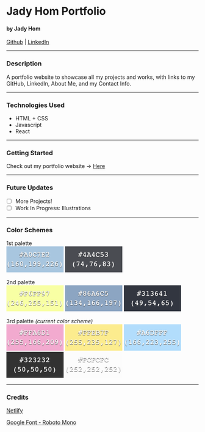 # Jady Hom Portfolio

#### by Jady Hom

[Github](https://github.com/jadyhome) | [LinkedIn](www.linkedin.com/in/jadyhom)

---

### Description

A portfolio website to showcase all my projects and works, with links to my GitHub, LinkedIn, About Me, and my Contact Info.

---

### Technologies Used

- HTML + CSS
- Javascript
- React

---

### Getting Started

Check out my portfolio website → [Here](https://jadyhom.netlify.app/)

---

### Future Updates

- [ ] More Projects!
- [ ] Work In Progress: Illustrations

---

### Color Schemes

1st palette \
<img src="assets/a0c7e2.png" alt="html hex color - #a0c7e2" width="150"/>
<img src="assets/4a4c53.png" alt="html hex color - #4a4c53" width="150"/>

2nd palette \
<img src="assets/f6ff97.png" alt="html hex color - #f6ff97" width="150"/>
<img src="assets/86a6c5.png" alt="html hex color - #86a6c5" width="150"/>
<img src="assets/313641.png" alt="html hex color - #313641" width="150"/>

3rd palette _(current color scheme)_ \
<img src="assets/ffa6d1.png" alt="html hex color - #ffa6d1" width="150"/>
<img src="assets/ffeb7f.png" alt="html hex color - #ffeb7f" width="150"/>
<img src="assets/a6dfff.png" alt="html hex color - #a6dfff" width="150"/>
<img src="assets/323232.png" alt="html hex color - #323232" width="150"/>
<img src="assets/fcfcfc.png" alt="html hex color - #fcfcfc" width="150"/>

---

### Credits

[Netlify](www.netlify.com)

[Google Font - Roboto Mono](https://fonts.google.com/specimen/Roboto+Mono?preview.text_type=custom)